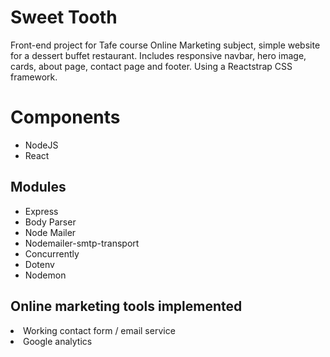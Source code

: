 # Sweet Tooth
Front-end project for Tafe course Online Marketing subject, simple website for a dessert buffet restaurant. Includes responsive navbar, hero image, cards, about page, contact page and footer. Using a Reactstrap CSS framework.

<h1>Components</h1>
<ul>
  <li>NodeJS</li>
  <li>React</li>
</ul>

<h2>Modules</h2>
<ul>
  <li>Express</li>
  <li>Body Parser</li>
  <li>Node Mailer</li>
  <li>Nodemailer-smtp-transport</li>
  <li>Concurrently</li>
  <li>Dotenv</li>
  <li>Nodemon</li>
</ul>

<h2>Online marketing tools implemented</h2>
<li>Working contact form / email service</li>
<li>Google analytics</li>
